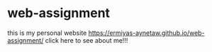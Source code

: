# web-assignment

this is my personal website 
https://ermiyas-aynetaw.github.io/web-assignment/  click here to see about me!!!

